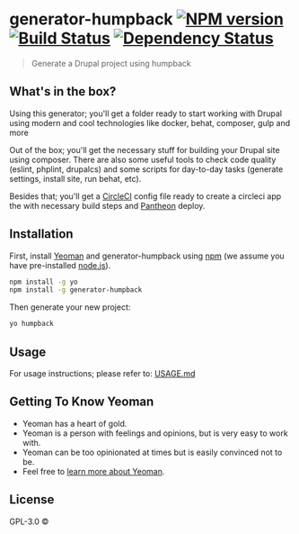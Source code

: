 # generator-humpback [![NPM version][npm-image]][npm-url] [![Build Status][travis-image]][travis-url] [![Dependency Status][daviddm-image]][daviddm-url]
> Generate a Drupal project using humpback

## What's in the box?

Using this generator; you'll get a folder ready to start working with Drupal using modern and cool technologies like docker, behat, composer, gulp and more

Out of the box; you'll get the necessary stuff for building your Drupal site using composer. There are also some useful tools to check code quality (eslint, phplint, drupalcs) and some scripts for day-to-day tasks (generate settings, install site, run behat, etc).

Besides that; you'll get a [CircleCI](http://circleci.com/) config file ready to create a circleci app the with necessary build steps and [Pantheon](http://pantheon.io/) deploy.


## Installation

First, install [Yeoman](http://yeoman.io) and generator-humpback using [npm](https://www.npmjs.com/) (we assume you have pre-installed [node.js](https://nodejs.org/)).

```bash
npm install -g yo
npm install -g generator-humpback
```

Then generate your new project:

```bash
yo humpback
```

## Usage

For usage instructions; please refer to: [USAGE.md](USAGE.md)

## Getting To Know Yeoman

 * Yeoman has a heart of gold.
 * Yeoman is a person with feelings and opinions, but is very easy to work with.
 * Yeoman can be too opinionated at times but is easily convinced not to be.
 * Feel free to [learn more about Yeoman](http://yeoman.io/).

## License

GPL-3.0 ©


[npm-image]: https://badge.fury.io/js/generator-humpback.svg
[npm-url]: https://npmjs.org/package/generator-humpback
[travis-image]: https://travis-ci.org/humpbackdev/generator-humpback.svg?branch=master
[travis-url]: https://travis-ci.org/humpbackdev/generator-humpback
[daviddm-image]: https://david-dm.org/humpbackdev/generator-humpback.svg?theme=shields.io
[daviddm-url]: https://david-dm.org/humpbackdev/generator-humpback
